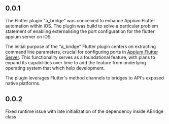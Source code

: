 ## 0.0.1

The Flutter plugin "a_bridge" was conceived to enhance Appium Flutter automation within iOS. The plugin was build to solve a particular problem statement of enabling externalising the port configuration for the flutter appium server on iOS. 

The initial purpose of the "a_bridge" Flutter plugin centers on extracting command line parameters, crucial for configuring ports in [Appium Flutter Server](https://pub.dev/packages/appium_flutter_server). This functionality serves as a foundational feature, with plans to expand its capabilities over time to add the feature from underlying operating system that which help development.

The plugin leverages Flutter's method channels to bridges to API's exposed native platforms.

## 0.0.2
Fixed runtime issue with late initialization of the dependency inside ABridge class
